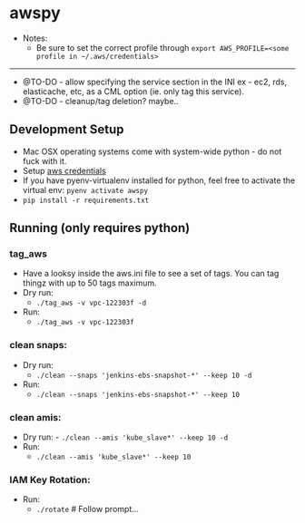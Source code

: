 # awspy

* Notes:
  * Be sure to set the correct profile through `export AWS_PROFILE=<some profile in ~/.aws/credentials>`

---

- @TO-DO - allow specifying the service section in the INI ex - ec2, rds, elasticache, etc, as a CML option (ie. only tag this service).
- @TO-DO - cleanup/tag deletion?  maybe..

## Development Setup
* Mac OSX operating systems come with system-wide python - do not fuck with it.
* Setup [aws credentials](http://docs.aws.amazon.com/cli/latest/userguide/cli-chap-getting-started.html)
* If you have pyenv-virtualenv installed for python, feel free to activate the virtual env:
`pyenv activate awspy`
* `pip install -r requirements.txt`

## Running (only requires python)

### tag_aws
* Have a looksy inside the aws.ini file to see a set of tags.  You can tag thingz with up to 50 tags maximum.
* Dry run:
  - `./tag_aws -v vpc-122303f -d`
* Run:
  - `./tag_aws -v vpc-122303f`

### clean snaps:
* Dry run:
  - `./clean --snaps 'jenkins-ebs-snapshot-*' --keep 10 -d`
* Run:
  - `./clean --snaps 'jenkins-ebs-snapshot-*' --keep 10`

### clean amis:
* Dry run:
	  - `./clean --amis 'kube_slave*' --keep 10 -d`
* Run:
  - `./clean --amis 'kube_slave*' --keep 10`

### IAM Key Rotation:
* Run:
  - `./rotate` # Follow prompt...

